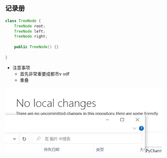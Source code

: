 ## 记录册

~~~java
class TreeNode {
    TreeNode root;
    TreeNode left;
    TreeNode right;
    
    public TreeNode() {}
    
}
~~~

- 注意事项
  - 首先非常重要成都市v vdf
  - 重叠

![Alt Text](https://github.com/Lumiya-amiy/remote-test/raw/main/%E5%9B%BE%E7%89%87/%E7%83%A6%E7%83%A6%E7%83%A6.png)
